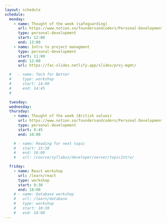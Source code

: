 ```yaml
---
layout: schedule
schedule:
  monday:
    - name: Thought of the week (safeguarding)
      url: https://www.notion.so/foundersandcoders/Personal-Development-91fe75c7e2cc4f989954108729a2c834
      type: personal-development
      start: 12:00
      end: 13:00
    - name: Intro to project managment
      type: personal-development
      start: 11:00
      end: 12:00
      url: https://fac-slides.netlify.app/slides/proj-mgmt/

  #   - name: Tech for Better
  #     type: workshop
  #     start: 14:00
  #     end: 14:45
  #

  tuesday:
  wednesday:
  thursday:
    - name: Thought of the week (British values)
      url: https://www.notion.so/foundersandcoders/Personal-Development-91fe75c7e2cc4f989954108729a2c834
      type: personal-development
      start: 9:45
      end: 10:00

    # - name: Reading for next topic
    #   start: 15:30
    #   end: 16:00
    #   url: /course/syllabus/developer/server/topicIntro/

  friday:
    - name: React workshop
      url: /learn/react
      type: workshop
      start: 9:30
      end: 18:00
    # - name: Database workshop
    #   url: /learn/database
    #   type: workshop
    #   start: 10:30
    #   end: 18:00
---
```

